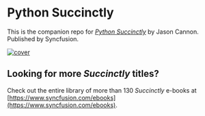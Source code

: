 # Python Succinctly
This is the companion repo for [*Python Succinctly*](https://www.syncfusion.com/ebooks/python) by Jason Cannon. Published by Syncfusion.

[![cover](https://github.com/SyncfusionSuccinctlyE-Books/Python-Succinctly/blob/master/cover.png)](https://www.syncfusion.com/ebooks/python)

## Looking for more _Succinctly_ titles?

Check out the entire library of more than 130 _Succinctly_ e-books at [https://www.syncfusion.com/ebooks](https://www.syncfusion.com/ebooks).
